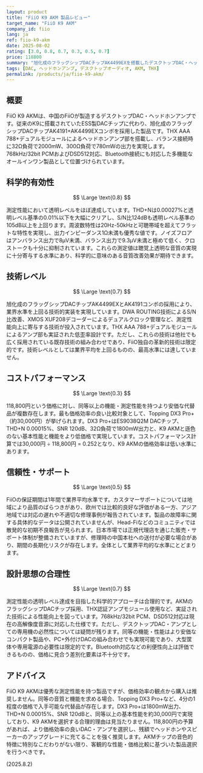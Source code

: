 ```yaml
---
layout: product
title: "FiiO K9 AKM 製品レビュー"
target_name: "FiiO K9 AKM"
company_id: fiio
lang: ja
ref: fiio-k9-akm
date: 2025-08-02
rating: [3.0, 0.8, 0.7, 0.3, 0.5, 0.7]
price: 118800
summary: "旭化成のフラッグシップDACチップAK4499EXを搭載したデスクトップDAC・ヘッドホンアンプ。測定性能は透明レベルを達成するが、コストパフォーマンスに課題"
tags: [DAC, ヘッドホンアンプ, デスクトップオーディオ, AKM, THX]
permalink: /products/ja/fiio-k9-akm/
---
```


## 概要

FiiO K9 AKMは、中国のFiiOが製造するデスクトップDAC・ヘッドホンアンプです。従来のK9に搭載されていたESS製DACチップに代わり、旭化成のフラッグシップDACチップAK4191+AK4499EXコンボを採用した製品です。THX AAA 788+デュアルモジュールによるヘッドホンアンプ部を搭載し、バランス接続時に32Ω負荷で2000mW、300Ω負荷で780mWの出力を実現します。768kHz/32bit PCMおよびDSD512対応、Bluetooth接続にも対応した多機能なオールインワン製品として位置づけられています。

## 科学的有効性

$$ \Large \text{0.8} $$

測定性能において透明レベルをほぼ達成しています。THD+Nは0.00027%と透明レベル基準の0.01%以下を大幅にクリアし、S/N比124dBも透明レベル基準の105dB以上を上回ります。周波数特性は20Hz-50kHzと可聴帯域を超えてフラットな特性を実現し、出力インピーダンス1Ω未満も優秀な値です。ノイズフロアはアンバランス出力で8μV未満、バランス出力で9.3μV未満と極めて低く、クロストークも十分に抑制されています。これらの測定値は聴覚上透明な音質の実現に十分寄与する水準にあり、科学的に意味のある音質改善効果が期待できます。

## 技術レベル

$$ \Large \text{0.7} $$

旭化成のフラッグシップDACチップAK4499EXとAK4191コンボの採用により、業界水準を上回る技術的実装を実現しています。DWA ROUTING技術によるS/N比改善、XMOS XUF208デコーダーによるデュアルクロック管理など、測定性能向上に寄与する技術が投入されています。THX AAA 788+デュアルモジュールによるアンプ部も実証された低歪率設計です。ただし、これらの技術は他社でも広く採用されている既存技術の組み合わせであり、FiiO独自の革新的技術は限定的です。技術レベルとしては業界平均を上回るものの、最高水準には達していません。

## コストパフォーマンス

$$ \Large \text{0.3} $$

118,800円という価格に対し、同等以上の機能・測定性能を持つより安価な代替品が複数存在します。最も価格効率の良い比較対象として、Topping DX3 Pro+（約30,000円）が挙げられます。DX3 Pro+はES9038Q2M DACチップ、THD+N 0.00015%、SNR 120dB、32Ω負荷で1800mW出力と、K9 AKMと遜色のない基本性能と機能をより低価格で実現しています。コストパフォーマンス計算では30,000円 ÷ 118,800円 = 0.252となり、K9 AKMの価格効率は低い水準にあります。

## 信頼性・サポート

$$ \Large \text{0.5} $$

FiiOの保証期間は1年間で業界平均水準です。カスタマーサポートについては地域により品質のばらつきがあり、欧州では比較的良好な評価がある一方、アジア地域では対応の遅れや不適切な修理事例が報告されています。製品の故障率に関する具体的なデータは公開されていませんが、Head-Fiなどのコミュニティでは散発的な初期不良報告が見られます。日本市場では正規代理店を通じた販売・サポート体制が整備されていますが、修理時の中国本社への送付が必要な場合があり、期間の長期化リスクが存在します。全体として業界平均的な水準にとどまります。

## 設計思想の合理性

$$ \Large \text{0.7} $$

測定性能の透明レベル達成を目指した科学的アプローチは合理的です。AKMのフラッグシップDACチップ採用、THX認証アンプモジュール使用など、実証された技術による性能向上を図っています。768kHz/32bit PCM、DSD512対応は現在の高解像度音源に対応した仕様です。ただし、デスクトップDAC・アンプとしての専用機の必然性については疑問が残ります。同等の機能・性能はより安価なコンパクト製品や、PC+外付けDACの組み合わせでも実現可能であり、大型筐体や専用電源の必要性は限定的です。Bluetooth対応などの利便性向上は評価できるものの、価格に見合う差別化要素は不十分です。

## アドバイス

FiiO K9 AKMは優秀な測定性能を持つ製品ですが、価格効率の観点から購入は推奨しません。同等の音質と機能を求める場合、Topping DX3 Pro+など、4分の1程度の価格で入手可能な代替品が存在します。DX3 Pro+は1800mW出力、THD+N 0.00015%、SNR 120dBと、同等以上の基本性能を約30,000円で実現しており、K9 AKMを選択する合理的理由は見当たりません。118,800円の予算があれば、より価格効率の良いDAC・アンプを選択し、残額でヘッドホンやスピーカーのアップグレードに充てることを強く推奨します。AKMチップの音色的特徴に特別なこだわりがない限り、客観的な性能・価格比較に基づいた製品選択を行うべきです。

(2025.8.2)
